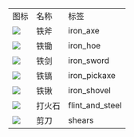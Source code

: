 <table>
	<tablebody>
		<tr>
			<td>图标</td>
			<td>名称</td>
			<td>标签</td>
		</tr>
		<tr>
			<td><img src="C:/Users/seese/Files/Projects/MC_datapacks/recipe_auto_manual/LemonTea_auto_recipes/input/mc_icon/tools/iron_axe.png"></td>
			<td>铁斧</td>
			<td>iron_axe</td>
		</tr>
		<tr>
			<td><img src="C:/Users/seese/Files/Projects/MC_datapacks/recipe_auto_manual/LemonTea_auto_recipes/input/mc_icon/tools/iron_hoe.png"></td>
			<td>铁锄</td>
			<td>iron_hoe</td>
		</tr>
		<tr>
			<td><img src="C:/Users/seese/Files/Projects/MC_datapacks/recipe_auto_manual/LemonTea_auto_recipes/input/mc_icon/combat/iron_sword.png"></td>
			<td>铁剑</td>
			<td>iron_sword</td>
		</tr>
		<tr>
			<td><img src="C:/Users/seese/Files/Projects/MC_datapacks/recipe_auto_manual/LemonTea_auto_recipes/input/mc_icon/tools/iron_pickaxe.png"></td>
			<td>铁镐</td>
			<td>iron_pickaxe</td>
		</tr>
		<tr>
			<td><img src="C:/Users/seese/Files/Projects/MC_datapacks/recipe_auto_manual/LemonTea_auto_recipes/input/mc_icon/tools/iron_shovel.png"></td>
			<td>铁锹</td>
			<td>iron_shovel</td>
		</tr>
		<tr>
			<td><img src="C:/Users/seese/Files/Projects/MC_datapacks/recipe_auto_manual/LemonTea_auto_recipes/input/mc_icon/tools/flint_and_steel.png"></td>
			<td>打火石</td>
			<td>flint_and_steel</td>
		</tr>
		<tr>
			<td><img src="C:/Users/seese/Files/Projects/MC_datapacks/recipe_auto_manual/LemonTea_auto_recipes/input/mc_icon/tools/shears.png"></td>
			<td>剪刀</td>
			<td>shears</td>
		</tr>
	</tablebody>
</table>